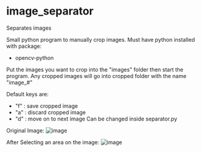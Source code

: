 # image_separator
Separates images

Small python program to manually crop images.
Must have python installed with package:
 - opencv-python

Put the images you want to crop into the "images" folder then start the program. Any cropped images will go into cropped folder with the name "image_#" 

Default keys are:
 - "f" : save cropped image
 - "a" : discard cropped image
 - "d" : move on to next image
Can be changed inside separator.py

Original Image:
![image](https://user-images.githubusercontent.com/78274657/175226601-7b45f2fe-eafb-4a5f-b505-7b557a9b7ea3.png)

After Selecting an area on the image:
![image](https://user-images.githubusercontent.com/78274657/175226723-d4fca9f7-d8db-4ab1-aeb2-07c1311b31b1.png)
